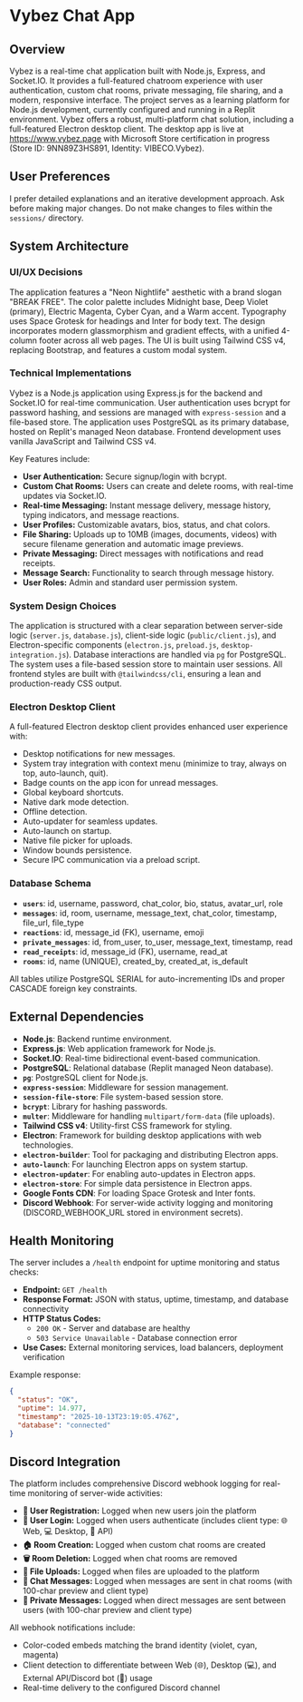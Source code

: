# Vybez Chat App

## Overview
Vybez is a real-time chat application built with Node.js, Express, and Socket.IO. It provides a full-featured chatroom experience with user authentication, custom chat rooms, private messaging, file sharing, and a modern, responsive interface. The project serves as a learning platform for Node.js development, currently configured and running in a Replit environment. Vybez offers a robust, multi-platform chat solution, including a full-featured Electron desktop client. The desktop app is live at https://www.vybez.page with Microsoft Store certification in progress (Store ID: 9NN89Z3HS891, Identity: VIBECO.Vybez).

## User Preferences
I prefer detailed explanations and an iterative development approach. Ask before making major changes. Do not make changes to files within the `sessions/` directory.

## System Architecture

### UI/UX Decisions
The application features a "Neon Nightlife" aesthetic with a brand slogan "BREAK FREE". The color palette includes Midnight base, Deep Violet (primary), Electric Magenta, Cyber Cyan, and a Warm accent. Typography uses Space Grotesk for headings and Inter for body text. The design incorporates modern glassmorphism and gradient effects, with a unified 4-column footer across all web pages. The UI is built using Tailwind CSS v4, replacing Bootstrap, and features a custom modal system.

### Technical Implementations
Vybez is a Node.js application using Express.js for the backend and Socket.IO for real-time communication. User authentication uses bcrypt for password hashing, and sessions are managed with `express-session` and a file-based store. The application uses PostgreSQL as its primary database, hosted on Replit's managed Neon database. Frontend development uses vanilla JavaScript and Tailwind CSS v4.

Key Features include:
- **User Authentication:** Secure signup/login with bcrypt.
- **Custom Chat Rooms:** Users can create and delete rooms, with real-time updates via Socket.IO.
- **Real-time Messaging:** Instant message delivery, message history, typing indicators, and message reactions.
- **User Profiles:** Customizable avatars, bios, status, and chat colors.
- **File Sharing:** Uploads up to 10MB (images, documents, videos) with secure filename generation and automatic image previews.
- **Private Messaging:** Direct messages with notifications and read receipts.
- **Message Search:** Functionality to search through message history.
- **User Roles:** Admin and standard user permission system.

### System Design Choices
The application is structured with a clear separation between server-side logic (`server.js`, `database.js`), client-side logic (`public/client.js`), and Electron-specific components (`electron.js`, `preload.js`, `desktop-integration.js`). Database interactions are handled via `pg` for PostgreSQL. The system uses a file-based session store to maintain user sessions. All frontend styles are built with `@tailwindcss/cli`, ensuring a lean and production-ready CSS output.

### Electron Desktop Client
A full-featured Electron desktop client provides enhanced user experience with:
- Desktop notifications for new messages.
- System tray integration with context menu (minimize to tray, always on top, auto-launch, quit).
- Badge counts on the app icon for unread messages.
- Global keyboard shortcuts.
- Native dark mode detection.
- Offline detection.
- Auto-updater for seamless updates.
- Auto-launch on startup.
- Native file picker for uploads.
- Window bounds persistence.
- Secure IPC communication via a preload script.

### Database Schema
- **`users`**: id, username, password, chat_color, bio, status, avatar_url, role
- **`messages`**: id, room, username, message_text, chat_color, timestamp, file_url, file_type
- **`reactions`**: id, message_id (FK), username, emoji
- **`private_messages`**: id, from_user, to_user, message_text, timestamp, read
- **`read_receipts`**: id, message_id (FK), username, read_at
- **`rooms`**: id, name (UNIQUE), created_by, created_at, is_default

All tables utilize PostgreSQL SERIAL for auto-incrementing IDs and proper CASCADE foreign key constraints.

## External Dependencies
- **Node.js**: Backend runtime environment.
- **Express.js**: Web application framework for Node.js.
- **Socket.IO**: Real-time bidirectional event-based communication.
- **PostgreSQL**: Relational database (Replit managed Neon database).
- **`pg`**: PostgreSQL client for Node.js.
- **`express-session`**: Middleware for session management.
- **`session-file-store`**: File system-based session store.
- **`bcrypt`**: Library for hashing passwords.
- **`multer`**: Middleware for handling `multipart/form-data` (file uploads).
- **Tailwind CSS v4**: Utility-first CSS framework for styling.
- **Electron**: Framework for building desktop applications with web technologies.
- **`electron-builder`**: Tool for packaging and distributing Electron apps.
- **`auto-launch`**: For launching Electron apps on system startup.
- **`electron-updater`**: For enabling auto-updates in Electron apps.
- **`electron-store`**: For simple data persistence in Electron apps.
- **Google Fonts CDN**: For loading Space Grotesk and Inter fonts.
- **Discord Webhook**: For server-wide activity logging and monitoring (DISCORD_WEBHOOK_URL stored in environment secrets).

## Health Monitoring
The server includes a `/health` endpoint for uptime monitoring and status checks:
- **Endpoint:** `GET /health`
- **Response Format:** JSON with status, uptime, timestamp, and database connectivity
- **HTTP Status Codes:** 
  - `200 OK` - Server and database are healthy
  - `503 Service Unavailable` - Database connection error
- **Use Cases:** External monitoring services, load balancers, deployment verification

Example response:
```json
{
  "status": "OK",
  "uptime": 14.977,
  "timestamp": "2025-10-13T23:19:05.476Z",
  "database": "connected"
}
```

## Discord Integration
The platform includes comprehensive Discord webhook logging for real-time monitoring of server-wide activities:
- **📝 User Registration:** Logged when new users join the platform
- **🔐 User Login:** Logged when users authenticate (includes client type: 🌐 Web, 💻 Desktop, 🤖 API)
- **🏠 Room Creation:** Logged when custom chat rooms are created
- **🗑️ Room Deletion:** Logged when chat rooms are removed
- **📎 File Uploads:** Logged when files are uploaded to the platform
- **💬 Chat Messages:** Logged when messages are sent in chat rooms (with 100-char preview and client type)
- **📧 Private Messages:** Logged when direct messages are sent between users (with 100-char preview and client type)

All webhook notifications include:
- Color-coded embeds matching the brand identity (violet, cyan, magenta)
- Client detection to differentiate between Web (🌐), Desktop (💻), and External API/Discord bot (🤖) usage
- Real-time delivery to the configured Discord channel